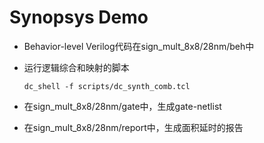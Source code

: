 # Synopsys Demo

- Behavior-level Verilog代码在sign_mult_8x8/28nm/beh中

- 运行逻辑综合和映射的脚本

  ```shell
  dc_shell -f scripts/dc_synth_comb.tcl
  ```

- 在sign_mult_8x8/28nm/gate中，生成gate-netlist
- 在sign_mult_8x8/28nm/report中，生成面积延时的报告

